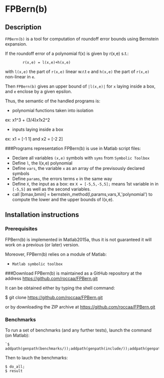 # FPBern(b)
## Description
`FPBern(b)` is a tool for computation of roundoff error bounds using Bernstein expansion.

If the roundoff error of a polynomial f(x)  is given by r(x,e) s.t.:

			r(x,e) = l(x,e)+h(x,e)

with `l(x,e)` the part of `r(x,e)` linear w.r.t `e` and `h(x,e)` the part  of `r(x,e)` non-linear in `e`.

Then `FPBern(b)` gives an upper bound of `|l(x,e)|` for `x` laying inside a box, and `e` enclose by a given epsilon. 

Thus, the semantic of the handled programs is:

- polynomial functions taken into isolation

ex: x1^3 + (3/4)*x1*x2^2
- inputs laying inside a box

ex: x1 = [-1 1] and x2 = [-2 2]

###Programs representation
FPBern(b) is use in Matlab script files:

- Declare all variables `(x,e)` symbols with `syms` from `Symbolic Toolbox`
- Define `l`, the l(x,e) polynomial
- Define `vars`, the variable `x` as an array of the previsously declared symbols
- Define `params`, the errors terms `e` in the same way
- Define `X`, the input as a box: ex `X = [-5,5,-5,5];` means 1st variable in in `[-5,5]` as well as the second variables.
- call [bmax,bmin] = bernstein_method(l,params,vars,X,'polynomial') to compute the lower and the upper bounds of l(x,e).

## Installation instructions
### Prerequisites
FPBern(b) is implemented in Matlab2015a, thus it is not guaranteed it will work on a previous (or later) version.

Moreover, FPBern(b) relies on a module of Matlab:
- `Matlab symbolic toolbox`

###Download
FPBern(b) is maintained as a GitHub repository at the address https://github.com/roccaa/FPBern.git

It can be obtained either by typing the shell command:

$ git clone https://github.com/roccaa/FPBern.git

or by downloading the ZIP archive at https://github.com/roccaa/FPBern.git

### Benchmarks
To run a set of benchmarks (and any further tests), launch the command (on Matlab):

    `$ addpath(genpath(benchmarks/));addpath(genpath(include/));addpath(genpath(src/));`

Then to lauch the benchmarks:

 	$ do_all;
	$ result
    




